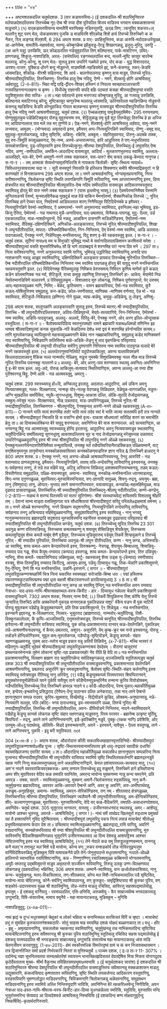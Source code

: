 +++
title = "०४"

+++
अष्टमशतकदल्लि चतुर्थदशक. 
3 
(वार कडावरुविया-) 
(ई दशकदल्लि-श्री शठारिमुनिवररु मलॆयाळदेशदल्लिरुव तिरुच्चॆब्ब नूर्-ऎम्ब श्री रम्या दीश पुरियल्लि बिजय माडिरुव भगवान मक्कळाशासनवं माडुत्तारॆ.) 
(१) वार्‌कडावरुवियान्य मामलैर्यि 
मरुप्पिक्कु नडिरुत्तुरुट्टि, 
ऊर्‌ळ् तिण्‌ाकनुयिर् शकत्तर=ल् 
मल्लरैनु शूट् परण्‌ मेल्, 
पो‌कडावरशर्‌ पुजकि ड माडविरमि 
शीर्‌कॊळ् शिशॆ हार्य तिरुच्चॆ 
तिरुच्चिगॆ 
क 
क नैकर्, 
रिल् 
अङ्गळ् शॆल्‌शार्वॆ, 
6 
294 
अष्टम शतक. 
प्र वार्- प्रवहिसुत्तिरुव, कडा आरुवि-मदोदकधारॆयुळ्ळ, आ-आनॆयॆम्ब, मामलैयि-महापर्वतद, मरुप्पु-कॊम्बुगळॆम्ब इहैकुवडु-ऎरडु शिखरगळन्नु, इलुत्तु-मुरिदु, उरुट्टि - (आ आनॆ यन्नु) उरुळिसि, ऊर् कॊळ्ऊरल्लि नडॆसुवुदरल्लि तिण् बलिष्ठनाद, पार्क-मावटिगन, उयिर्-प्राणगळन्नु, शिकुत्तु-नाशपडिसि, अरल्- (सभॆयल्लि) रङ्गस्थलदल्लि बन्द, मल्लरै-मुष्टि कासुर चाररॆम्ब मल्लरन्नु, कॊनु-कॊन्दु, शू परण् मेल्- सुत्तलू इरुव उप्परिगॆ गळमेलॆ इरुव, पोर् कडा - युद्ध विशारदराद, अरशर्-राजरु, पुक्किड-हॊरगॆ बन्दु नोडुवन्तॆ, माडममिशै-महडियमेलॆ इद्द, कनै-कंसनन्नु, तकर्‌-कॆडवि ध्वंसमाडिद, शी‌कॊळ्- वीरश्री सहितनाद, शि आर्य - बालगोपालनाद कृष्णनु वास माडुव, तिरुच्चॆ नूरिल्- श्रीरम्यादीशपुरियल्लि, तिरुच्चिणणु- तिरुच्चि हालु ऎम्ब नदियु, ऎण्णॆ - नमगॆ, शॆल्कार्वु-होगि आश्रयिसलु अर्हवादुदु. 
(2-ñ-811)- 
भिक्षा मद्वि पाद्रि-द्वीदन-शिखर् हस्तिनं तं निपात्य स्वच्छासञ्ञारकारी गजपतिहननानल्लहना च कृष्णः । विधीधेषु राज्ञानपि सपदि बहिः पठ्यतां कंसहा श्रीरम्याद्रीशपुण्यां वसति यदुशिशुस्तत सेवा सरिन्न- ॥ 
ता॥ महा पर्वतदन्तॆ इरुव मत्तगजद कॊम्बुगळन्नु मुरिदु, आ गजवन्नु उरुळिसि, बलिष्ठनाद मावटिगनन्नु कॊन्दु, मुष्टिकासुर चाणूररॆम्ब मल्लरन्नु ध्वंसमाडि, ऊरिनवरॆल्ला महडिगळिन्द नोडुवन्तॆ कंसनन्नु महडियिन्द कॆडवि कॊन्दुहाकिद गोपाल बालकनाद कृष्णनु वासमाडुव श्रीरम्यादीशपुरियल्लि तिरुच्चि हालु ऎम्ब नदियु नमगॆ आश्रयणीयवादुदु. 
चतुर्थ दशक. 
(२) ऎच्चळल्‌शावु यामुडैयमुदमिमैय- 
295 
वरप्पनन्नप्प, 
पॊण्णुमूवुलकुम पडॆळिटिक्कुवर् 
पॊरुन्नु मूवुरुवनम्म रुव, 
शॆट्टिलुकळु तमृ वुडै शूट 
तिरुचॆन्नूर् तिरुच्चि हॆ हा 
अज्जि मर्‌ आदियानल्लाल् याव 
मलॆ तन्न मर् तुण्णॆये 
प्र। ऎळ्-नमगॆ, शॆलशार्वु-होगि आश्रयिसलु अर्हवाद, यामु-नमगॆ लभ्यवाद, आमुदम् - (भोग्यवाद) अमृतदन्तॆ इरुव, इमैयवर् अप्प-नित्यसूरिगळिगॆ स्वामियाद, पॊण्णु -समृद्द वाद, मूवुलकु-मूरुलोकगळन्नु, पडैत्तु सृष्टिसि, अळित्तु- रक्षिसि, अक्कुम् - संहरिसुववनाद, पॊरुनु-अदक्कॆ तक्क, मूवु रुव-त्रिमूर्ति रूपवुळ्ळवनाद, ऎम्-नम्म, अरुर्व-अन्तरात्मनाद, 
हारि आडुत्तिरुव ते पण्-मधुभरितवाद सस्यक्षेत्रगळिन्द, पुड्-परिवृतवागि इरुव तिरुच्चॆल्कुनूर्-श्रीरम्या देशपुरियल्लि, तिरुच्चिलु-ई लघुसरित् ऎम्ब नदिय, अण्णु -समीपदल्लि, अमर्किन-आदरदिन्द वासमाडुव, आदिर्या - मूलकारणभूतनाद स्वामियु, अल्लाल्-अल्लदिद्दरॆ, मल-बेरॆ, ऎण्णॆ अम‌तुणै-ननगॆ तक्क सहायकरु, याव‌-यारु? 
शॆम् कयल् उकळु-कॆम्पाद नानुगळ 
( स-गा-र । - 
तम् 
अस्माकं सेव्यभोग्यामृतनिधिरसि मे नायकत्व त्रिलोकी- सृष्टि-स्थित्य प्ययार्थ० त्रिविधतनुरसावरात्मा सदा नः । सूरी सस्यपूर्ण निवसति हि हरिस्तत्र शिक्सणार्‌ समीपे श्रीरम्याद्रिकपुरां! न हि शरणमहो! तं विनाशाकमन्य 
296 
अष्टम शतक, 
ता॥ नमगॆ आश्रयार्हनागियू, भोग्यामृतप्रायनागियू, नित्य सरीश्वरनागियू, त्रिलोकगळ सृष्टि स्थिति लयगळिगागि त्रिमूर्ति रूपियागियू, नम्म आप्तरात्मनागियू इरुव, दिव्य क्षेत्रभरित वाद श्रीरम्यादीशपुरियल्लि श्रीलघुसरित-ऎम्ब नदिय समीपदल्लि वासमाडुव आदिकारणवस्तुवाद स्वामियन्नु हॊरतु बेरॆ यारु नमगॆ तक्क सहायकरु ? (यारू इल्लवॆन्दु भाववु.) 
(३) ऎन्नम‌पॆरुमानिमैयव‌ 
पॆरुमानि सुनिलयडनवॆ पॆरुर्मा, 
मुन्स्वल्‌विनैकळ् मुखदुर्ड माळ 
वॆन्नॆ याकिन मॆमन्‌पॆरुर्मा, 
शैक्कणिकॊळ् तिरुच्चॆ ु नूरिल् 
तिरुच्चिह हागॆ ऎच्चर पाल्, 
निम्‌पॆरुर्मा आडियल्लाल शरण् 
निनैप्पिलुव पिटिदियॆनक्कॆ 
प्र इमैयवर् - नित्यसूरिगळिगॆ पॆरुर्मा-स्वामियाद, ऎ अमम्परुर्मा- ननगॆ अनुरूपनाद स्वामियाद, इरुनिलम्-महा भूमियन्नु, इड-कित्तु ऎत्तिद, ऎम्मॆरुर्मा - नन्न नाथनाद मुन्नै-अनादियाद, वल्-प्रबलवाद, विनैकळ्-पापगळु, मुदु- ऎल्ला, उर्ड एककालदल्लि, माळ-नाशहॊन्दुवन्तॆ, ऎन्नॆ नन्नन्नु, आळकिन दासनागि माडिकॊण्डिरुव, ऎम्‌पॆरुर्मा-नम्म स्वामियाद, र्तॆदिक्कु-दक्षिणदिक्किगॆ, अणिकॊळ-अलङ्कारवाद, तिरुच्चॆ नूरिल् श्रीरम्यादीशपुरियल्लि, शिखा रै-लघुनदीतीरदल्लि, मापाल्- पश्चिमदिक्किनल्लि, निन-निन्तिरुव, ऎम् पॆरुर्मा-नम्म स्वामिय, आडि अल्लाल्-पादगळल्लदॆ, ऎनक्कु ननगॆ, निन्नॆप्पिलुम्-मनस्सिनल्लू, पिदु शरण् इ-बेरॆ रक्षकवस्तुवु इल्ल. 
( स-गा-र । - 
चतुर्थ दशक. 
सूरीणां नाय७स् मम च विभुरहो! 
भूमिमुद्र 
नाथो 
मे सर्वानादिपापावळिशमन करषिरूपो ममेशः । श्रीरम्यादीशपुल्यां वसति शुभसरिश्चिमे७.सौ हि भागे तादाब्बद्वयं मे शरणमिह परं! नान्य दिव मनॆ । 
297 
ता॥ नित्य सरीश्वरनागियू, ननगॆ अनुरूपनाद स्वामि यागियू, भूमियन्नु उद्धरिसिद स्वामियागियू अनादि पाप नाशकनागि नन्नन्नु आळुव स्वामियागियू, दक्षिणदिक्किगॆ अलङ्कार प्रायवाद तिरुच्चॆब्बु नूरिनल्लि तिरुच्चिरु--ऎम्ब नदीतीरदल्लि पश्चिमदिक्किनल्लि निन्तिरुव नम्म स्वामिय पादगळन्नु हॊरतु बेरॆ यावुदू ननगॆ मनस्सिनल्लि रक्षकवस्तुवागि इल्ल. 
(४) पिदियॆनक्कु पैरियमवुलकु 
निष्क्रिय प्रेरुरुवमाय् निमिर्‌न 
कुणिय माणॆर्मा कुरॆ कडल् कडॆन 
कोलमाणिक्क नन्न र्म्या, 
शॆटिकुलै, वाच्य कमुकु तज्ञणिशू 
तिरुच्चुनू‌ तिरुच्चिगॆ हा- 
आकॆय, मॆय्‌म्मॆये निन्न 
नॆम्‌पॆरुमानडियिणॆ यल्लररणे, 
प्र पॆरियमूवुलकुम् - विशालवाद मूरु लोकगळू, निष्क्रिय पूर्णवागुवन्तॆ, पेर् उरुवम् आय्-महारूपवुळ्ळव नागि, निमिर्‌ - बॆळॆद, कुतियमाण् - वामन ब्रह्मचारियाद, ऎर्मा-नन्न स्वामियाद, कुरै कडल्-घोषिसुत्तिरुव समुद्रवन्नु, कन-कडॆद, कोल-रमणीयवाद, माणिक्क -माणिक्य वर्णनाद, ऎन्न र्मा - नन्न स्वामियाद, शॆटिकुलै-निबिडवाद (हण्णिन) गॊनॆ युळ्ळ, व्याघ्र-बाळॆयू, कमुकु-अडिकॆयू, तु-तॆङ्गू, अणिशू- 

298 
अष्टम शतक, 
सालुगळागि अलङ्कारवागि सुत्तलू इरुव, तिरुच्चॆ ब्यानर्-श्री रम्याद्रीशपुरियल्लि, तिरुच्चि - श्री लघुनदीतीरदल्लिरुववरु, अतिय-तिळियुवन्तॆ, मॆय्‌ये-सत्यवागिये, निन-निन्तिरुव, ऎम्पॆरुर्मा - नम्म स्वामिय, अडियि-पादयुगळवु, अल्लदु- अल्लदॆ, पिरिदु-बेरॆ, ऎनक्कु ननगॆ, ओर् अरण् इल्लि-ऒन्दुरक्षक वस्तुविल्ल. 
( स-गा-र ॥ - 
त्रैलोक्यव्यापिदिव्य स्वतनुरयमहो! वामनॆ ब्रह्मचारि मन्नाथ७धिमन्नॊ मणिनिभ इह भाष्यव 
श्रीलवादिशपुल्यां कनक सुकवळि-नरि केळदिरम्य देशे७ स्यां द्वयं मे शरणमिह हरेर्नान्यदिव सत्यम्॥ तागि मूरुलोकगळन्नू व्यापिसुवन्तॆ महारूपवुळ्ळवनागि बॆळॆद नान नब्रह्मचारियागियू, समुद्रवन्नु कडॆद माणिक्यवर्ण नाद स्वामियागियू, निबिडवागि फलिसिरुव बाळॆ-अडिकॆ-तॆङ्गु मुं ताद वृक्षगळिन्द परिवृतवाद श्रीरम्यादीशपुरियल्लि श्री लघुनदी तीरदल्लि सर्वरिगू दृश्यनागि निन्तिरुव नम्म स्वामिय पादयुगळ वल्लदॆ बेरॆ ननगॆ रक्षकवस्तुवे इल्ल. 
(५) अल्लदॆररणुमवनिलिवेटॆ 
यदुपॊरुळाकिलुव, अवन्य 
यल्लावियम‌न्नणॆ किल्लादादलालवनु वैकिक 
नल्ल नान्मयोर् नॆळ्ळियु, मडुत्त 
नुमक्कॆ विशुवळिमवक्कु 
नल्ल नीळ माड तिरुच्चॆ नूरिल् 
तिरुच्चि पावनक्कु नल्लरणे 
प्र॥ अल्लदु- बेरॆ, ओर् अरणु-याव शरण्यवाद स्थलवू अवनिल्-अवनिगिन्त वेु इ-बेरॆ यारू इल्ल. अदु-अदे, पॊरुळ् आकिलुम्-सत्यवाद स्थितियागिद्दरू, अवन्य अल्लदु-आ रम्या दीश पुरीश्वरनन्नु बिट्टु, ऎण्णॆ आवि - नन्न आत्मवस्तुवु, अमर्‌नु - 

चतुर्थ दशक. 
299 
स्वास्थ्यवन्नु हॊ०दि, अण्किलदु इरलादु. अदलाल्-आदुदरिन्द, अर्व उकिन अवनु नित्यवासमाडुव, नल्ल- विलक्षणराद, नान्मकृ योर्-नाल्कु वेदगळन्नु तिळिदवरु, वेळॆयुळ-यागगळल्लि, मडुत्त- अग्नि मुखदल्लि समर्पिसिद, नपुकै-सुगन्धधूपवु, विशुम्मु-आकाश दल्लि, ऒळि-सूरादि तेजोद्रव्यगळन्नु, मक्कुम्-मरॆसुव नल्ल- विलक्षणवाद, नीळ् उन्नतवाद, माड-उप्परिगॆगळुळ्ळ, तिरुच्चॆ नूरिल्-श्री रम्याद्रीशपुरियल्लि, तिरुच्चिणणरु - श्रीलघुनदियु, ऎनक्कुनल् अरणी-ननगॆ ऒळ्ळॆ रक्षकवस्तुवु 
(A-m-811)-- 
O 
नान्यने भाति सत्यं शरणमिह ततो! भाति तत्वं तदेव स्वां मे भाति जात्मा सततमपि हरौ तत्र नान्यतॆ सत्यम् । श्रीरम्याद्रीशपुरां निवसति हि स यत्राग्नि होमो वृत्य- वाकाश सौधमालां! सरिदिह शरणं सा ममाभीति हेतुः 
ता॥ आ दिव्यस्थलक्किन्त बेरॆ यावुदू शरणवल्ल; अवनिगिन्त बेरॆ यारू शरण्यरल्ल. अदे सत्यवागिद्दरू, आ भगवनन्नु बिट्टु नन्न आत्मवस्तुवु स्वास्थ्यवन्नु हॊन्दि इरलारदु. आदुदरिन्द अवनु नित्यवासमाडुव स्थलवागियू चतुर्वेदिगळिन्द समर्पिसल्पट्ट सुगनधूपवु आकाशदल्लिरुव सूर च नाद तेजोद्रव्यगळन्नु मरॆसुवन्तह उन्नतवाद उप्परिगॆगळुळ्ळदुदागियू इरुव श्री रम्या श्रीशपुरियल्लि श्री लघुनदियु ननगॆ ऒळ्ळे रक्षकवस्तुवु. 
(६) ऎनक्कुनल्लरणॆयॆनदारुयिरैयिमैयव‌ 
तन्मूतायितन्नै, 
तनक्कु मर्त तन्नैयतिवरियानैत्तडक्किडल् 
पळ्ळियम्मानै, वाट् 
वण्‌शिवनुमयनुव तानुमॊप्पार् 
मनक्कॊळर्‌मवायिरवर 
कनक्कॊळण्‌माडत्तिरु ज्ञान 
नरिल् 
& 
तिरुच्चिगॆ हाअदनु ने 
800 
अष्टम शतक. 
प्र। ऎनक्कु ननगॆ, नल् अरण्य-ऒळ्ळॆ आश्रयवागिरुववनन्नु, ऎनदु आरुयिरै - नन्न श्लाम्यवाद प्राणसदृशनन्नु, इमैयवर्- नित्यसूरिगळिगॆ, तताय् तन्नि-तन्दॆयागियू तायियागियू इरुववनन्नु, तनक्कु म्-सर्वज्ञनाद तनगू, र्त तन्नॆ तन्न महिमॆ यन्नु, अटिवु अरियान्य तिळियलु अशक्यवागिरुवन्थवनन्नु, तडम् कडल्-विस्तीर्णवाद समुद्रदल्लि, पळ्ळि-शयनमाडुव, अमान्य- स्वामियन्नु, मनकॊळ्-मनस्सिनल्लि ध्यानमाडल्पट्ट, शिर्-भगव द्गुणगळुळ्ळ, मूवायिरवर्-मूरुसाविरमन्दियाद, वण्-ज्ञानादि सत्तुळ्ळ, शिवनु-रुद्रनू, अयनुम्- ब्रह्म, तानु (विष्णुवाद) तानू, ऒप्पार्- मुन्ताद तमगॆ समानरागिरुववरु, वावासमाडुव, कनकॊळ्-महामहिमॆयुळ्ळ, माड दृढवाद प्रासादगळुळ्ळ, तिरुच्चिरिल्-श्री रम्यादीशपुरियल्लि तिरुच्चिदनु-श्रीलघु नदीतीरदल्लि, कण्णॆ-कण्डॆनु. 
(-2-811)— 
मन्नाथं मे शरण्यं पितरमपि परं मातरं सूरिगोष्णा- श्रीशं स्वस्थाप्यवेद्यं शयितमपि विशालामृु श्रीहरिं तम् । देवानां साम्य माड्ता वसतिमुपगता यत्र सौधाश्रितायां श्रीरम्यादीशपुरां सरिदु परितले७द्राक्षमाशं तमेनम् ॥ 
ता॥ ननगॆ ऒळ्ळे शरण्यनागियू, ननगॆ प्रियप्राण सदृशनागियू, नित्यसूरिगळिगॆ तन्दॆयागियू तायियागियू, सर्वज्ञनाद तनगू अचिन्यवाद महिमॆयुळ्ळवनागियू, समुद्रशायियागियू इरुव स्वामियन्नु - नानु भगवद्दु णानुसन्मानपरराद ब्रह्मरुद्रादि सदृशराद मूरुसाविरमन्दि महनीयरु वासमाडुव दृढप्रासाद परिवृतवाद श्री रम्यादीशपुरियल्लि श्री लघुनदीतीरदल्लि कण्डॆनु. 
चतुर्थ दशक. 
(७) तिरुच्चॆच्चु सूरिल् तिरुच्चि 
23 
301 
अदनुळ् कण्ण वत्तिरुवडियन्नु, 
तिरुच्चय्य कमलक्कण्णु म् शवायुम् 
शॆब्सिडियुम् शॆयकैयुम्, 
तिरुच्चय्य कमलवुन्द्रियुव शॆय्य 
कमलै मार्बुम् शॆणै वुडैयुव, 
तिरुच्चय्य मुडियुवारुम् पडॆयुम् 
तिकर्वॆ शिन्हयुळाने 
प्र तिरुच्चॆु नूरिल् - श्री रम्यादीत पुरियल्लि, तिरुच्चिया अदनुळ्-श्री लघुन दीतीरदल्लि, कण्ण - नानु कण्ड, अत्तिरुवडि-आ स्वामियु, शय्य कमल-अवन कॆन्दावरॆयन्तॆ इरुव, तिरुक्कण्णु- नेत्रगळू, शॆवायुम्-बिम्बाधरवू, शिव्वडियु-रम्यवाद पाद गळू, शॆय्य कैयुम्-रम्यवाद (कम्पाद) हस्तगळू, शय्य कमल- कॆन्दावरॆयन्तॆ इरुव, तिरु उन्नियुम्-नाभियू, शॆय्य कमलै- पद्मवासिनियाद लक्ष्मियुळ्ळ, मार्टु- वक्षस्सलवू शॆय्य उड्क यु-(कॆम्पाद) रमणीयवाद वस्त्रवू, शॆय्य तिरुमुडियु रम्यवाद किरीटवू, आरमुम्-हारवू, पडॆयु-दिव्यायुध गळू, तिक-चॆन्नागि प्रकाशिसुवन्तॆ, ऎनु-ऎन्दिगू, ऎण्णॆ शि नन्न मनस्सिनल्लि, उळर्नि-इरुत्तानॆ. 
( सगार ॥ - 
श्रीरम्यादीशपुरां लघुसरिदुपकण्णाश्रयहरिर्मॆ 
चित्र नित्यं चकास्ति स्वयमहह! सरोजाक्षि-बिम्बा धरा । पद्मां हस्तिश्च पद्मररुणमकुटन्नाभिपद्मश्च पद्मां धृता वक्षसौ श्रीकटवसनधरो हारदिव्यायुधाद्य 3 ॥ 
8 
ता॥ श्री रम्याद्रीशपुरियल्लि श्री लघुनदीतीरदल्लि नानु कण्ड आ स्वामियु ऎन्दिगू नन्न मनस्सिनल्लि अवन रम्यवाद नेत्राधर- पाद-हस्त-नाभि-श्रीवत्सवक्षस्थल-वस्त्र-किरीट - हार - दिव्यायुध गळॆल्ला चॆन्नागि प्रकाशिसुवन्तॆ वासमाडुत्तिदानॆ. 
7302 
अष्टम शतक, 
निलवर् 
नान्म वैयो‌, 
(८) तिकर्वॆ शियुळिरुना 
तिश् कॊप्पि येत्तु 
तिरुचॆ जुन्सरिल् तिरुचि5 हासि अक्करॆयानै 
पुकर्‌ळ् वानवर्‌कळ पुकलिडन्नन्न 
यशुरं' र्वकैय‌ वज्रन सै 
पुक 
माटिर्ये पॊरुन्नु 
मूवुलकम 
पडॆप्रॊडु कॆडुवुक्काप्पवने, 
प्रति तिक प्रकाशिसुवन्तॆ, ऎ९ शिन्नॆयुळ् - नन्न मनस्सिनल्लि, इरुन्सानै इद्दवनन्नु, श-विलक्षणराद, निलवर्- भूसुरराद (ब्राह्मणराद), नान्मयोर्-चतुर्वेदिगळु, तिशै-दिक्कुगळल्लॆल्ला, कै कूप्पि-अञ्जलिमाडि, एत्तुमस्तोत्रमाडुव, तिरुच्चॆ ब्यनूरिल् श्रीरम्यादीशपुरियल्लि, तिरुच्चि हारैयान्य-श्री लघुनदीतीर वासियाद स्वामियन्नु, पुक‌ कॊळ्-प्रकाशमानराद वानवर् कळ-देवतॆगळिगॆ, पुकलिडम् तन्नॆ-आश्रयणीयनादवनन्नु, र्व कैयर्-प्रबलराद, अशुरर्- असुररिगॆ, वॆम् कूम्ब्र-क्रूर यम नन्तॆ इरुववनन्नु, पॊरुन्नु - तन्नॊडनॆ हॊन्दिकॊण्डिरुव, मूवुल कम्-मूरुलोकगळ, पडैप्पोडु-सृष्टियॊडनॆ, कॆडुप्पु काप्पर्व- संहार रक्षणगळुळ्ळवनन्नु, पुकम् आट-स्तोत्र माडुव प्रकार वन्नु अतिर्ये तिळियॆनु. 
(x-7-811)- 
मच्चि भास्वरं तं महितगुण-चतुर्वेदि भूदेववं श्रीरम्यादीशपुल्यां लघुसरिदुपकण्णाश्रयं देवदेवम् । वीराणां चासुराणां प्रमथनकरमेनानकं तुमेनं लोकानां सृष्टि-रहा प्रळयकरमहो! नैव रीतिं हि वेदि 
ता॥ नन्न मनस्सिनल्लि प्रकाशमानवागियू, विलक्षण ब्राह्मण राद चतुर्वदिगळॆन्द सर्वदिक्कुगळल्लू अञ्जलिमाडि स्तुतिसल्पडुव 
चतुर्थ दशक 
303 
श्री रम्यादीशपुरियल्लि श्री लघुनदीतीरदल्लि वासमाडुववनागियू, प्रकाशमानराद देवतॆगळिगॆ आश्रयणीयनागियू, प्रबलराद असुररिगॆ क्रूर यमसदृशनागियू, त्रैलोक्य सृष्टि-स्थिति-संहार कर्तनागियू इरुव स्वामियन्नु स्तोत्रमाडुव रीतियन्नु नानु 
अरियॆनु. 
(९) पडैडु कॆडुप्पुक्कप्पर्व पिरमपरस्पर 
शिवप्पिरानवने, 
इप्पुक्कोरुरुवुमॊळॆविल्लॆ यवने 
पुर्कवि यावैयुम् ताने 
कॊडैप्पॆरुम्‌पुकथ्‌रिनैय‌ तन्माना‌ 
कूरिय वियोडोक्कम्, 
नडैप्पलियियु तिरुच्चॆच्चु रिल् 
तिरुच्चिगॆ हामर्‌न्न नादने 
प॥ कॊडै-औदारदिन्द, पॆरुम् पुकार्-महाकीर्तियुळ्ळ वरु, इन्वॆयर्-इन्थवरॆन्दु प्रसिद्धराद (ऎनैयन्-ऎन्दु पाठान्सर दल्लि अनेकराद), तन्ना नार्-ताने ऎम्बन्तॆ ज्ञानानुष्ठान सम्पन्न रादवर, कूरिय-सूक्ष्मवाद, विच्छॆयोडु - विद्यॆयॊडनॆ कूडिद, ऒक्कम्-अनुष्ठानवन्नू, नडॆ-नित्यवागि सल्लुव, पलि (बलि)- भगव दाराधनवन्नू, इय-स्वभाववागि उळ्ळ, तिरुचॆ नूरिल्-श्री रम्याद्रीशपुरियल्लि, तिरुच्चि-श्री लघुनदीतीरदल्लि, अव‌न- प्रीतियॊडनॆ निन्तिरुव, नादने-स्वामियादवने, पडैप्रॊडु कॆडुप्पु काप्पर्व लोकगळ सृष्टि संहार रक्षणगळन्नु माडुववनु. पिरम परस्पर - ब्रह्मनॆम्ब उत्कृष्ट मूर्तियू, शिवप्पिर्रा – रुद्रनू, अवने ताने आगिनिन्तवनागि, इडै-इवरिब्बरिगू नडुवॆ, पुक्कु-(रक्षक नागि) प्रवेशिसि, ओर् उरुवुम्-ऒ०दु पदार्थवन्नू, ऒलिवि- बिडदॆ इरुवन्थवनागि, अवने - इरुववने, यावैयुम् - ऎल्ला वस्तुगळू, ताने - ताने आगिरुववनु, पुकवि - इदु बरी स्तुतियल्ल. 
not 

304 
(x-m-8 ॥ )- 
अष्टम शतक, 
औदारोदात्त कीर्ते! सकलविधमहाज्ञानवृत्तादिनिष्ठॆ- श्रीरम्यादीशपुरां लघुसरिदुपकण्णाश्रयो७सीह पूज्य । सृष्टि-स्थित्यस्ययानामधिपतय इमे धातृ-रुद्रादयं रक्षादीकं दधासि! स्वयमखिलजगप् एवासि! सत्यम् ॥ 
ता॥ औदारदिन्द महाकीर्तियुळ्ळ सकलविध ज्ञानानुष्ठान सम्पन्नरिन्द नित्य पूज्यनाद श्रीरम्यादीशपुरियल्लि श्री लघुनदीतीर वासियाद स्वामिये सृष्टि स्थितिलयकर्तनागि ब्रह्मरुद्ररनडुवॆ रक्षक नागि निन्तु सकलवस्तुगळल्लू ताने अन्नःप्रविष्टनागिद्दानॆ. केवल प्रशंसापरवल्ल-सत्यवाद मातु, 
(१०) अम‌'न नादनै यवरवराकियवर्‌क्करुळ- 
अमर्‌ तणपन तिरुच्चॆच्चु 
इदु 
रुळुमानै, 
तिरुच्चिगॆ हागॆ हच्चिरैयान्य 
अमर शीर् मूवायिरवर वेदिय‌ कळ 
तमपति यवनितेव‌, 
अमर्‌न्द मायोन्य मुक्कणम्मा नान्नु कन्य 
यमर्‌नेने, 
प्रति अमर्‌न्न - तक्क, सादनॆ - स्वामित्ववुळ्ळवनन्नु, मुक्कण् अमानै-त्रिलोचननाद रुद्ररूपियन्नू, नानु कनै-चतुर्मुखनाद ब्रह्मरूपियन्नू, अवरवर आकि-अवरवरे ऎम्बन्तॆ आगि, अवर् कु अवरिगॆ, अरु-अभीष्टार्थवन्नु, अरुळुम्-अनुग्रहिसुव, अमान्य- स्वामियन्नु, अमर्‌न-सेरिकॊण्डिरुव, तण् नम् - शीतलवाद क्षेत्रगळुळ्ळ, तिरुच्चिनरिल्-श्रीरम्या दीशपुरियल्लि, तिरुच्चिहण ज्वलैयानै-श्री लघुनदीतीरवासियन्नु, अम‌-हॊन्दिकॊण्डिरुव, शीर्- कल्याणगुणगळुळ्ळ, मूवायिरवर्- मूरुसाविरमन्दि, वेदि यर् कळ्-वैदिकरिगॆ, तमपति-असाधारणदेशवाद, अवनिदेव‌- 
चतुर्थ दशक. 
305 
भूसुरराद भागवतर, वास्तवु - उजीवनसाधनवाद स्थलवन्नु, अमर्‌ - आशॆपट्ट, मायोनो आश्चर भूतनन्नु, अवरन्ने - आश्रयिसिदॆनु. 
( सगार ! )- 
नाथं सर्वॆ तार्थप्रद खिलसुर्रा रुद्रधात्म प्रमुर्ख्या रक्षं तै हस्रतयनिगॆ नुविद सुरैश्रितायाम् । श्रीरम्यादीशपुरां लघुसरिदु पकत्र नित्यं लसन्नं मायाचेष्टं श्रीतो७हु प्रभुमवितवहासस्य केदार देश 
ता॥ उचितवाद स्वामित्ववुळ्ळवनागियू, ब्रह्मरुद्राद्य_रामि यागियू, अवरिगॆ वरप्रदनागियू, सस्यक्षेत्रभरितवाद श्री रम्या श्रीशपुरियल्लि श्री लघुनदीतीरदल्लि वासमाडुववनागियू, मूरु साविरमन्दि वैदिकशिखामणिगळाद भूसुररिगॆ उजीवनस्थलवाद आ दिव्य देशवन्नु आशपट्टिरुव आश्चर जेष्टितनागियू इरुव नन्न स्वामियन्नु आश्रयिसिदॆनु. 
(११) तेनॆ र्नपालॆ कन्न यमु 
तिरुड्डुलकुण्णवम्मान्, 
वाननन्नु कनै मलर्‌'न तण्‌प्यूट 
मल‌'मिशॆ पडै मायोन्य, 
कोन्य वण्ुरुकर वण्शडकोर्प 
तॊन्न नायिरत्तुइप्पत्तुम 
वार्निविदेशियरुळियु मुडिक्कुम् 
पिवि मामायकनैये 
प्रति तेनॆ-जेनुतुप्पदन्तॆ मधुरतमनागियू, नःपालॆ-ऒळ्ळॆ हालिनन्तॆ स्वाभाविक रसविशिष्टनागियू, कन्न - गिण्णुगण्णिगू रसाधिक्यवुळ्ळ कब्बिनन्तॆ भोग्यतमनागियू, अमुदै-सप्तरन्नु उद्बविसुवन्तॆ माडुव अमृतदन्तॆ सञ्जीवन रूपियागियू, तिरुन्नु उलकु उण्ण-विलक्षणवाद लोकगळन्नु (प्रळयदल्लि) भक्षिसिद, 
306 
अष्टम शतक. 
अम्मानै-स्वामियन्नु, वान ऊर्ध्वलोकवासियाद, नानु कन्य- चतुर्मुखनन्नु, मलर्‌-विकसितवाद, तण्-शीतळवाद, कॊप्प मल‌ मिशै-नाभिकमलदल्लि पडै सृष्टिसिद, मायोन्य-माया चेष्टितनन्नु, कोनै-सर्वरिगू स्वामियादवनन्नु, वण् कुरुकूर्- समृद्विशिष्टवाद श्री कुरुका पुरिय, वण्‌ शडकोर्प-उदारस्वभाव वुळ्ळ श्री शठारिमुनियु, तॊन्न-स्तोत्र माडलु रचिसिद, आयिरत्तु सहस्रपद्यमालॆयॊळु, इप्पत्तुम् - ई दशकवु वार्नियादु - परमपददल्लि, एत्ति-हत्तिसि, अरुळशॆयु - कैर साम्राज्यवॆम्ब भगवदकारवन्नु उण्टुमाडि, पिवि-संसारवॆम्ब, मामाय क्यूनैये - महा मायानाटकवन्नु, मुडिक्कुम् – मुगिसि 

नाशपडिसुवुदु. 
(x-na-011)-- 

नाथं हृद्यं च दुग्धं मधुरसममृतं चेक्षुकां च 
लोर्का 
भक्षिता च सनाभिस्थल सरसिजतं विरिं च सृष्टा । मायाचेष्टं प्रभुं तं सुमहित कुरुकापत्तनेशक्कठारि- सोतुं साहस्र माह स्वयमिह दशकं मोक्षदं बळ्ळनाकात् 
ता॥ मधु - क्षीर - इक्षु - अमृतप्रायनागियू, सकललोक भक्षकनाद स्वामियागियू, चतुर्मुखनन्नु तन्न नाभिकमलदिन्द सृष्टिसिद मायाचेष्टितनागियू इरुव सर्वॆश्वरनन्नु श्री कुरुका पुरिय शठारिमुनियु स्तुतिसलु रचिसिद सहस्र पद्यमालॆयॊळु ई दशकवु परमपददल्लि श्री भगवङ्कय्य साम्राज्यवन्नु उण्टुमाडि संसारवॆम्ब महा मायानाटकवन्नु ध्वंस माडि चेतन्‌जीवन करवागुवुदु. 
(1-ev-2011)- 
क्षेमं स्वकौरमधिकं विमत्तॆरदृष्यं ग्रामं च कं चन निजावसथायमान । तत्र द्विजानरिजित सर्मा प्रदर्श 
निर्भरकारि नितरां स मुनिश्चतुर्थे ॥ 
पञ्चम दशक, 
( द्र-उ ता-र 11- 
307% 
। 
दर्दाभेन्द्र भज्ञा चुभनिलयतया साम्यतक्षेतरेषां स्वायत्तन भानाच्छितहृदिसततं देवतद्देषिस मित्रा मित्रत्व 
योगागदुदय कृतेर्देवतातत्व मुख्य- श्रीर्मा वैकुनाथ तविहितसमग्रभूमा७स्वभावि ॥ 
(ई चतुर्थदशकद सारांश) 
ई दशकदल्लि श्री शठारिमुनिवररु श्रीरम्या देशपुरियल्लि श्री लघुनदीतीरदल्लि वासमाडुत्तिरुव सर्वॆश्वरनन्नु मक्कळाशासन माडलु उद्युक्तरागि, कंसध्वंसियाद कृष्णावतार रूपियागियू, सृष्टि स्थिति लयकर्तनाद आदिकारण वस्तुवागियू, वराहरूपियागि भूमण्णलोद्धार माडिदवनागियू, त्रिविक्रमनागि त्रिलोकगळन्नू अळॆदवनागियू, समुद्रमथन माडिदवनागियू इरुव स्वामिये अल्लि निन्तिरुवुदागि भाविसि, अवनिगिन्त बेरॆ रक्षकरिल्लवॆन्दु निर्णयिसि, अवन नेत्राधर पाद-हस्त-नाभि-श्रीवत्स-वस्त्र-किरीट-हार-दिव्या युधगळन्नॆल्ला स्मरिसि, स्तुतिसि, मूरुसाविर मन्दि भूसुरोत्तमरिन्द सेव्यवाद आ दिव्यदेशवन्ने आश्रयिसलु निश्चयिसि (ई दशकदिन्द बण्ण मोक्षवागुवुदॆन्दु निष्कर्षिसि)-कृतार्थरागिरुत्तारॆ. 
